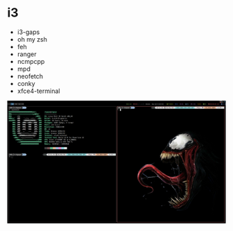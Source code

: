 # i3
- i3-gaps
- oh my zsh
- feh
- ranger
- ncmpcpp
- mpd
- neofetch
- conky
- xfce4-terminal

![](/Selection_004.png)
